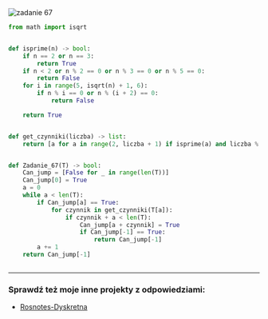 <picture>
  <source srcset="../../srt/zbior_zadan/67.png" media="(prefers-color-scheme: light)">
  <source srcset="../../srt/zbior_zadan/black_67.png" media="(prefers-color-scheme: dark)">
  <img src="../../srt/zbior_zadan/black_67.png" alt="zadanie 67">
</picture>

```python
from math import isqrt


def isprime(n) -> bool:
    if n == 2 or n == 3:
        return True
    if n < 2 or n % 2 == 0 or n % 3 == 0 or n % 5 == 0:
        return False
    for i in range(5, isqrt(n) + 1, 6):
        if n % i == 0 or n % (i + 2) == 0:
            return False

    return True


def get_czynniki(liczba) -> list:
    return [a for a in range(2, liczba + 1) if isprime(a) and liczba % a == 0]


def Zadanie_67(T) -> bool:
    Can_jump = [False for _ in range(len(T))]
    Can_jump[0] = True
    a = 0
    while a < len(T):
        if Can_jump[a] == True:
            for czynnik in get_czynniki(T[a]):
                if czynnik + a < len(T):
                    Can_jump[a + czynnik] = True
                    if Can_jump[-1] == True:
                        return Can_jump[-1]
        a += 1
    return Can_jump[-1]



```

---
### Sprawdź też moje inne projekty z odpowiedziami:
- [Rosnotes-Dyskretna](https://github.com/kamilGie/Rosnotes-Dyskretna)
